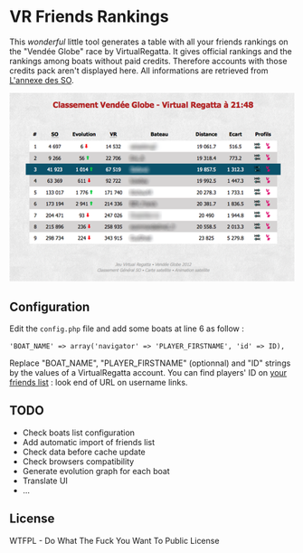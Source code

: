 # VR Friends Rankings

This *wonderful* little tool generates a table with all your friends rankings on the "Vendée Globe" race by VirtualRegatta.
It gives official rankings and the rankings among boats without paid credits. Therefore accounts with those credits pack aren't displayed here.
All informations are retrieved from [L'annexe des SO](http://vr-annexe.akroweb.fr).


![Preview](https://github.com/NumEricR/VR-Friends-Rankings/raw/master/Preview.png)



## Configuration

Edit the `config.php` file and add some boats at line 6 as follow :
```
'BOAT_NAME' => array('navigator' => 'PLAYER_FIRSTNAME', 'id' => ID),
```

Replace "BOAT_NAME", "PLAYER_FIRSTNAME" (optionnal) and "ID" strings by the values of a VirtualRegatta account.
You can find players' ID on [your friends list](http://www.virtualregatta.com/profil.php?section=friends) : look end of URL on username links.


## TODO

* Check boats list configuration
* Add automatic import of friends list
* Check data before cache update
* Check browsers compatibility
* Generate evolution graph for each boat
* Translate UI
* ...


## License

 WTFPL - Do What The Fuck You Want To Public License